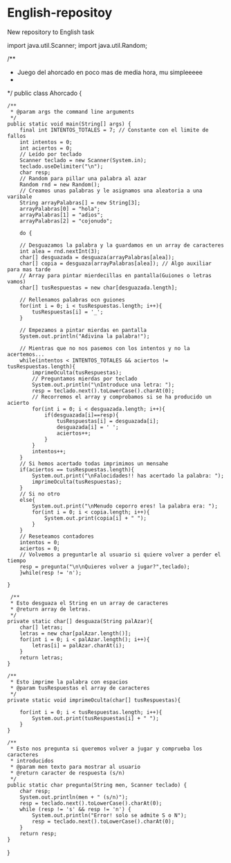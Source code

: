 # English-repositoy
New repository to English task

import java.util.Scanner;
import java.util.Random;
 
/**
 * Juego del ahorcado en poco mas de media hora, mu simpleeeee
 * 
 */
public class Ahorcado {
 
    /**
     * @param args the command line arguments
     */
    public static void main(String[] args) {
        final int INTENTOS_TOTALES = 7; // Constante con el limite de fallos
        int intentos = 0;
        int aciertos = 0;
        // Leído por teclado
        Scanner teclado = new Scanner(System.in);
        teclado.useDelimiter("\n");
        char resp;
        // Random para pillar una palabra al azar
        Random rnd = new Random();
        // Creamos unas palabras y le asignamos una aleatoria a una varibale
        String arrayPalabras[] = new String[3];
        arrayPalabras[0] = "hola";
        arrayPalabras[1] = "adios";
        arrayPalabras[2] = "cojonudo";
 
        do {
 
        // Desguazamos la palabra y la guardamos en un array de caracteres
        int alea = rnd.nextInt(3);
        char[] desguazada = desguaza(arrayPalabras[alea]);
        char[] copia = desguaza(arrayPalabras[alea]); // Algo auxiliar para mas tarde
        // Array para pintar mierdecillas en pantalla(Guiones o letras vamos)
        char[] tusRespuestas = new char[desguazada.length];
 
        // Rellenamos palabras ocn guiones
        for(int i = 0; i < tusRespuestas.length; i++){
            tusRespuestas[i] = '_';
        }
 
        // Empezamos a pintar mierdas en pantalla
        System.out.println("Adivina la palabra!");
 
        // Mientras que no nos pasemos con los intentos y no la acertemos...
        while(intentos < INTENTOS_TOTALES && aciertos != tusRespuestas.length){
            imprimeOculta(tusRespuestas);
            // Preguntamos mierdas por teclado
            System.out.println("\nIntroduce una letra: ");
            resp = teclado.next().toLowerCase().charAt(0);
            // Recorremos el array y comprobamos si se ha producido un acierto
            for(int i = 0; i < desguazada.length; i++){
                if(desguazada[i]==resp){
                    tusRespuestas[i] = desguazada[i];
                    desguazada[i] = ' ';
                    aciertos++;
                }
            }
            intentos++;
        }
        // Si hemos acertado todas imprimimos un mensahe
        if(aciertos == tusRespuestas.length){
            System.out.print("\nFalocidades!! has acertado la palabra: ");
            imprimeOculta(tusRespuestas);
        }
        // Si no otro
        else{
            System.out.print("\nMenudo ceporro eres! la palabra era: ");
            for(int i = 0; i < copia.length; i++){
                System.out.print(copia[i] + " ");
            }
        }
        // Reseteamos contadores
        intentos = 0;
        aciertos = 0;
        // Volvemos a preguntarle al usuario si quiere volver a perder el tiempo
        resp = pregunta("\n\nQuieres volver a jugar?",teclado);
        }while(resp != 'n');
 
    }
 
     /**
     * Esto desguaza el String en un array de caracteres
     * @return array de letras.
     */
    private static char[] desguaza(String palAzar){
        char[] letras;
        letras = new char[palAzar.length()];
        for(int i = 0; i < palAzar.length(); i++){
            letras[i] = palAzar.charAt(i);
        }
        return letras;
    }
 
    /**
     * Esto imprime la palabra con espacios
     * @param tusRespuestas el array de caracteres
     */
    private static void imprimeOculta(char[] tusRespuestas){
 
        for(int i = 0; i < tusRespuestas.length; i++){
            System.out.print(tusRespuestas[i] + " ");
        }
    }
 
    /**
     * Esto nos pregunta si queremos volver a jugar y comprueba los caracteres
     * introducidos
     * @param men texto para mostrar al usuario
     * @return caracter de respuesta (s/n)
     */
    public static char pregunta(String men, Scanner teclado) {
        char resp;
        System.out.println(men + " (s/n)");
        resp = teclado.next().toLowerCase().charAt(0);
        while (resp != 's' && resp != 'n') {
            System.out.println("Error! solo se admite S o N");
            resp = teclado.next().toLowerCase().charAt(0);
        }
        return resp;
    }
 
}
